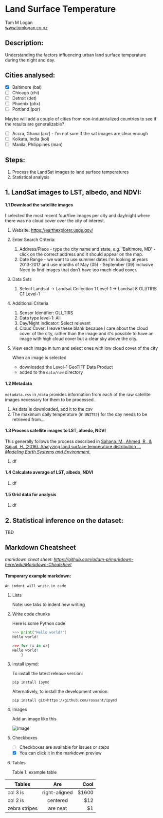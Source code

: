 # Land Surface Temperature
Tom M Logan  
www.tomlogan.co.nz

## Description:
Understanding the factors influencing urban land surface temperature during the night and day.

## Cities analysed:
* [x] Baltimore (bal)
* [ ] Chicago (chi)
* [ ] Detroit (det)
* [ ] Phoenix (phx)
* [ ] Portland (por)

Maybe will add a couple of cities from non-industrialized countries to see if the results are generalizable?
* [ ] Accra, Ghana (acr) - I'm not sure if the sat images are clear enough
* [ ] Kolkata, India (kol)
* [ ] Manila, Philippines (man)

## Steps:
1. Process the LandSat images to land surface temperatures
2. Statistical analysis

## 1. LandSat images to LST, albedo, and NDVI:

#### 1.1 Download the satellite images
I selected the most recent four/five images per city and day/night where there was no cloud cover over the city of interest.

  1. Website: https://earthexplorer.usgs.gov/
  2. Enter Search Criteria:
      1. Address/Place - type the city name and state, e.g. 'Baltimore, MD' - click on the correct address and it should appear on the map.
      2. Date Range - we want to use summer dates
        I'm looking at years 2013-2017 and use months of May (05) - September (09) inclusive
        Need to find images that don't have too much cloud cover.
  3. Data Sets
      1. Select Landsat -> Landsat Collection 1 Level-1 -> Landsat 8 OLI/TIRS C1 Level-1
  4. Additional Criteria
      1. Sensor Identifier: OLI_TIRS
      2. Data type level-1: All
      3. Day/Night Indicator: Select relevant
      4. Cloud Cover: I leave these blank because I care about the cloud cover of the city, rather than the image and it's possible to have an image with high cloud cover but a clear sky above the city.
  5. View each image in turn and select ones with low cloud cover of the city

      When an image is selected
      * downloaded the Level-1 GeoTIFF Data Product
      * added to the `data/raw` directory

#### 1.2 Metadata
  `metadata.csv` in `/data` provides information from each of the raw satellite images necessary for them to be processed.
  1. As data is downloaded, add it to the csv
  2. The maximum daily temperature (in `UNITS?`) for the day needs to be retrieved from...

#### 1.3 Process satellite images to LST, albedo, NDVI
This generally follows the process described in [Sahana, M., Ahmed, R., & Sajjad, H. (2016). Analyzing land surface temperature distribution ... *Modeling Earth Systems and Environment.*](https://www.researchgate.net/publication/301797360_Analyzing_land_surface_temperature_distribution_in_response_to_land_useland_cover_change_using_split_window_algorithm_and_spectral_radiance_model_in_Sundarban_Biosphere_Reserve_India)
  1. df

#### 1.4 Calculate average of LST, albedo, NDVI
  1. df

#### 1.5 Grid data for analysis
  1. df


## 2. Statistical inference on the dataset:

TBD

## Markdown Cheatsheet
*markdown cheat sheet: https://github.com/adam-p/markdown-here/wiki/Markdown-Cheatsheet*

#### Temporary example markdown:

    An indent will write in code

1. Lists

    Note: use tabs to indent new writing

3. Write code chunks

    Here is some Python code:

    ```python
    >>> print("Hello world!")
    Hello world!
    ```

    ```R
    >>> for (i in x){
    Hello world!
        }
    ```

4. Install ipymd:

    To install the latest release version:

    ```shell
    pip install ipymd
    ```

    Alternatively, to install the development version:

    ```shell
    pip install git+https://github.com/rossant/ipymd
    ```

6. Images

    Add an image like this

    ![image](https://cloud.githubusercontent.com/assets/1942359/5570181/f656a484-8f7d-11e4-8ec2-558d022b13d3.png)

7. Checkboxes
    * [ ] Checkboxes are available for issues or steps
    * [x] You can click it in the markdown preview

5. Tables

    Table 1: example table

| Tables        | Are           | Cool  |
| ------------- |:-------------:| -----:|
| col 3 is      | right-aligned | $1600 |
| col 2 is      | centered      |   $12 |
| zebra stripes | are neat      |    $1 |
